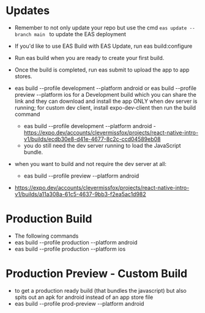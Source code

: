 # Updates

- Remember to not only update your repo but use the cmd `eas update --branch main
` to update the EAS deployment
- If you'd like to use EAS Build with EAS Update, run eas build:configure
- Run eas build when you are ready to create your first build.
- Once the build is completed, run eas submit to upload the app to app stores.
- eas build --profile development --platform android or eas build --profile preview --platform ios for a Development build which you can share the link and they can download and install the app ONLY when dev server is running; for custom dev client, install expo-dev-client then run the build command
  - eas build --profile development --platform android -https://expo.dev/accounts/clevermissfox/projects/react-native-intro-v1/builds/ecdb30e8-d41e-4677-8c2c-ccd04589eb08
  - you do still need the dev server running to load the JavaScript bundle.
- when you want to build and not require the dev server at all:

  - eas build --profile preview --platform android

- https://expo.dev/accounts/clevermissfox/projects/react-native-intro-v1/builds/a11a308a-61c5-4637-9bb3-f2ea5ac1d982

# Production Build

- The following commands
- eas build --profile production --platform android
- eas build --profile production --platform ios

# Production Preview - Custom Build

- to get a production ready build (that bundles the javascript) but also spits out an apk for android instead of an app store file
- eas build --profile prod-preview --platform android
